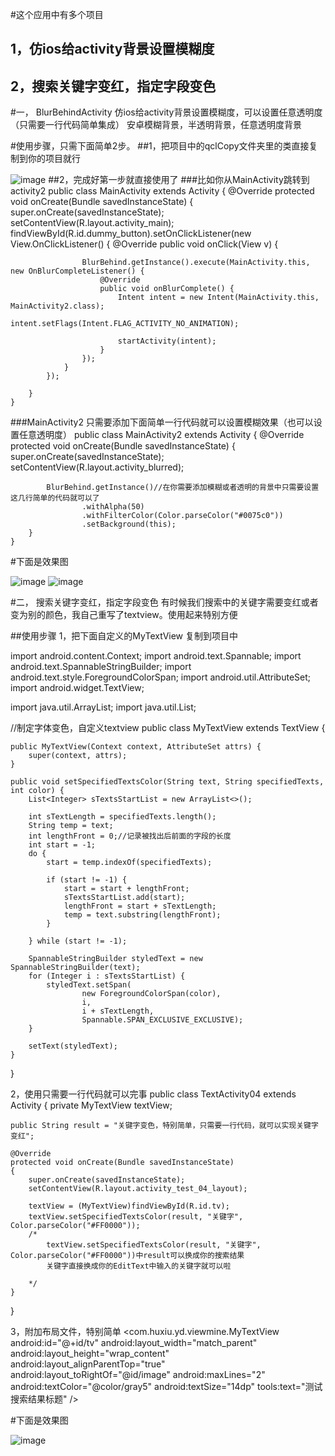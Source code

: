 #这个应用中有多个项目
##	1，仿ios给activity背景设置模糊度
##	2，搜索关键字变红，指定字段变色


#一， BlurBehindActivity
	仿ios给activity背景设置模糊度，可以设置任意透明度（只需要一行代码简单集成）
安卓模糊背景，半透明背景，任意透明度背景


#使用步骤，只需下面简单2步。
##1，把项目中的qclCopy文件夹里的类直接复制到你的项目就行

![image](https://github.com/qiushi123/BlurBehindActivity/blob/master/images_qcl/qcl.png?raw=true)
##2，完成好第一步就直接使用了
###比如你从MainActivity跳转到activity2
	public class MainActivity extends Activity {
		@Override
		protected void onCreate(Bundle savedInstanceState) {
			super.onCreate(savedInstanceState);
			setContentView(R.layout.activity_main);
			findViewById(R.id.dummy_button).setOnClickListener(new View.OnClickListener() {
				@Override
				public void onClick(View v) {

					BlurBehind.getInstance().execute(MainActivity.this, new OnBlurCompleteListener() {
						@Override
						public void onBlurComplete() {
							Intent intent = new Intent(MainActivity.this, MainActivity2.class);
							intent.setFlags(Intent.FLAG_ACTIVITY_NO_ANIMATION);

							startActivity(intent);
						}
					});
				}
			});

		}
	}
	
###MainActivity2 只需要添加下面简单一行代码就可以设置模糊效果（也可以设置任意透明度）
	public class MainActivity2 extends Activity {
		@Override
		protected void onCreate(Bundle savedInstanceState) {
			super.onCreate(savedInstanceState);
			setContentView(R.layout.activity_blurred);

			BlurBehind.getInstance()//在你需要添加模糊或者透明的背景中只需要设置这几行简单的代码就可以了
					.withAlpha(50)
					.withFilterColor(Color.parseColor("#0075c0"))
					.setBackground(this);
		}
	}

#下面是效果图

![image](https://github.com/qiushi123/BlurBehindActivity/blob/master/images_qcl/blur-behind-before.png?raw=true) ![image](https://github.com/qiushi123/BlurBehindActivity/blob/master/images_qcl/blur-behind-after.png?raw=true)


#二， 搜索关键字变红，指定字段变色
	有时候我们搜索中的关键字需要变红或者变为别的颜色，我自己重写了textview。使用起来特别方便

##使用步骤
1，把下面自定义的MyTextView 复制到项目中

import android.content.Context;
import android.text.Spannable;
import android.text.SpannableStringBuilder;
import android.text.style.ForegroundColorSpan;
import android.util.AttributeSet;
import android.widget.TextView;

import java.util.ArrayList;
import java.util.List;

//制定字体变色，自定义textview
public class MyTextView extends TextView {

    public MyTextView(Context context, AttributeSet attrs) {
        super(context, attrs);
    }

    public void setSpecifiedTextsColor(String text, String specifiedTexts, int color) {
        List<Integer> sTextsStartList = new ArrayList<>();

        int sTextLength = specifiedTexts.length();
        String temp = text;
        int lengthFront = 0;//记录被找出后前面的字段的长度
        int start = -1;
        do {
            start = temp.indexOf(specifiedTexts);

            if (start != -1) {
                start = start + lengthFront;
                sTextsStartList.add(start);
                lengthFront = start + sTextLength;
                temp = text.substring(lengthFront);
            }

        } while (start != -1);

        SpannableStringBuilder styledText = new SpannableStringBuilder(text);
        for (Integer i : sTextsStartList) {
            styledText.setSpan(
                    new ForegroundColorSpan(color),
                    i,
                    i + sTextLength,
                    Spannable.SPAN_EXCLUSIVE_EXCLUSIVE);
        }

        setText(styledText);
    }
}

2，使用只需要一行代码就可以完事
public class TextActivity04 extends Activity
{
    private MyTextView textView;
     
    public String result = "关键字变色，特别简单，只需要一行代码，就可以实现关键字变红";
     
    @Override
    protected void onCreate(Bundle savedInstanceState)
    {
        super.onCreate(savedInstanceState);
        setContentView(R.layout.activity_test_04_layout);
         
        textView = (MyTextView)findViewById(R.id.tv);
        textView.setSpecifiedTextsColor(result, "关键字", Color.parseColor("#FF0000"));
		/*
			textView.setSpecifiedTextsColor(result, "关键字", Color.parseColor("#FF0000"))中result可以换成你的搜索结果
			关键字直接换成你的EditText中输入的关键字就可以啦
		
		*/
    }
}




3，附加布局文件，特别简单
	 <com.huxiu.yd.viewmine.MyTextView
        android:id="@+id/tv"
        android:layout_width="match_parent"
        android:layout_height="wrap_content"
        android:layout_alignParentTop="true"
        android:layout_toRightOf="@id/image"
        android:maxLines="2"
        android:textColor="@color/gray5"
        android:textSize="14dp"
        tools:text="测试搜索结果标题" />

#下面是效果图

![image](https://github.com/qiushi123/BlurBehindActivity/blob/master/images_qcl/2015031808522296.png) 
	
	
	
	
	
